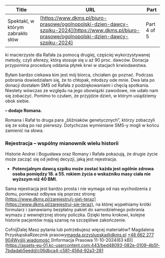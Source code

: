 | **Title**       | **URL**           | **Part**              |
|-----------------|-------------------|-----------------------|
| Spektakl, w którym zabrakło słów         | [https://www.dkms.pl/biuro-prasowe/ogolnopolski-dzien-dawcy-szpiku-2024](https://www.dkms.pl/biuro-prasowe/ogolnopolski-dzien-dawcy-szpiku-2024)    | Part 4 of 5          |

ki macierzyste dla Rafała za pomocą drugiej, częściej wykorzystywanej metody, czyli aferezy, którą stosuje się u aż 90 proc. dawców. Donacja przypomina procedurę oddania płytek krwi w stacjach krwiodawstwa.


Byłam bardzo ciekawa kim jest mój biorca, chciałam go poznać. Podczas pobrania dowiedziałam się, że to chłopak, młodszy ode mnie. Dwa lata po donacji dostałam SMS od Rafała 
z podziękowaniami i chęcią spotkania. Niestety wówczas ze względu na jego obowiązki zawodowe, nie udało nam się zobaczyć. Pomimo to czułam, że przyjdzie dzień, w którym usiądziemy obok siebie. 

**– dodaje Romana.**


Romana i Rafał to druga para „bliźniaków genetycznych”, którzy zobaczyli się ze sobą po raz pierwszy. Dotychczas wymieniane SMS\-y mogli w końcu zamienić na słowa.


### Rejestracja – wspólny mianownik wielu historii


Historie Andrei i Bogusława oraz Romany i Rafała pokazują, że drugie życie może zacząć się od jednej decyzji, jaką jest rejestracja.


* **Potencjalnym dawcą szpiku może zostać każda jest ogólnie zdrowa osoba pomiędzy 18\. a 55\. rokiem życia o wskaźniku masy ciała nie wyższym niż 40 BMI.**


Sama rejestracja jest bardzo prosta i nie wymaga od nas wychodzenia z domu, ponieważ odbywa się poprzez stronę: [https://www.dkms.pl/zarejestruj\-sie\-teraz](https://www.dkms.pl/zarejestruj-sie-teraz), na której wypełniamy krótki formularz i zamawiamy bezpłatny pakiet do samodzielnego pobrania wymazu z wewnętrznej strony policzka. Dzięki temu krokowi, kolejne historie pacjentów mają szansę na szczęśliwe zakończenie.


CofnijDalej
Masz pytania lub potrzebujesz więcej materiałów? Magdalena PrzysłupskaRzecznik prasowy[magda.przyslupska@dkms.pl](mailto:magda.przyslupska@dkms.pl%20 " Magdalena Przysłupska") [\+48 662 277 904](tel:+48%20662%20277%20904 " Magdalena Przysłupska")[Wyślij wiadomość](mailto:magdalena.przyslupska@dkms.pl)
[Informacja Prasowa 11\-10\-2024(63 kB)](https://assets-eu-01.kc-usercontent.com:443/bed48093-082e-0109-4b5f-7bdadab5eedd/c06dbca4-c581-456d-92a3-281